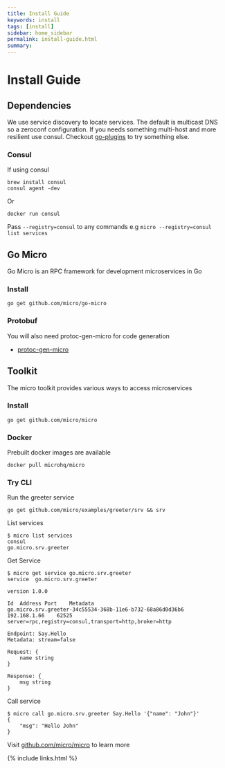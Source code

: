 ```yaml
---
title: Install Guide
keywords: install
tags: [install]
sidebar: home_sidebar
permalink: install-guide.html
summary: 
---
```


# Install Guide

## Dependencies

We use service discovery to locate services. The default is multicast DNS so a zeroconf configuration. If you needs something multi-host and 
more resilient use consul. Checkout [go-plugins](https://github.com/micro/go-plugins) to try something else.

### Consul

If using consul

```shell
brew install consul
consul agent -dev
```

Or

```shell
docker run consul
```

Pass `--registry=consul` to any commands e.g `micro --registry=consul list services`

## Go Micro

Go Micro is an RPC framework for development microservices in Go

### Install

```
go get github.com/micro/go-micro
```

### Protobuf

You will also need protoc-gen-micro for code generation

- [protoc-gen-micro](https://github.com/micro/protoc-gen-micro)

## Toolkit

The micro toolkit provides various ways to access microservices

### Install

```
go get github.com/micro/micro
```

### Docker

Prebuilt docker images are available

```
docker pull microhq/micro
```

### Try CLI

Run the greeter service

```shell
go get github.com/micro/examples/greeter/srv && srv
```

List services

```shell
$ micro list services
consul
go.micro.srv.greeter
```

Get Service

```shell
$ micro get service go.micro.srv.greeter
service  go.micro.srv.greeter

version 1.0.0

Id	Address	Port	Metadata
go.micro.srv.greeter-34c55534-368b-11e6-b732-68a86d0d36b6	192.168.1.66	62525	server=rpc,registry=consul,transport=http,broker=http

Endpoint: Say.Hello
Metadata: stream=false

Request: {
	name string
}

Response: {
	msg string
}
```

Call service

```shell
$ micro call go.micro.srv.greeter Say.Hello '{"name": "John"}'
{
	"msg": "Hello John"
}
```

Visit [github.com/micro/micro](https://github.com/micro/micro) to learn more

{% include links.html %}
